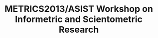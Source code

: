 ---
dateStart: 2013-11-02
dateEnd: 2013-11-02
title: "METRICS2013/ASIST Workshop on Informetric and Scientometric Research"
venue: "METRICS2013/ASIST Workshop on Informetric and Scientometric Research"
organizer: Cassidy R. Sugimoto
credit:
city: "Montréal"
state:
country: Canada
pdfLink: 20131102-metrics.pdf
venueImages:
---